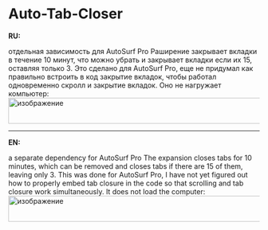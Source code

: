 # Auto-Tab-Closer
**RU:**

отдельная зависимость для AutoSurf Pro
Раширение закрывает вкладки в течение 10 минут, что можно убрать и закрывает вкладки если их 15, оставляя только 3. Это сделано для AutoSurf Pro, еще не придумал как правильно встроить в код закрытие вкладок, чтобы работал одновременно скролл и закрытие вкладок. Оно не нагружает компьютер:
<img width="1462" height="52" alt="изображение" src="https://github.com/user-attachments/assets/a70592d7-0490-4f78-8316-831fecd62e3f" />

---------------------
**EN:**

a separate dependency for AutoSurf Pro
The expansion closes tabs for 10 minutes, which can be removed and closes tabs if there are 15 of them, leaving only 3. This was done for AutoSurf Pro, I have not yet figured out how to properly embed tab closure in the code so that scrolling and tab closure work simultaneously. It does not load the computer:
<img width="1462" height="52" alt="изображение" src="https://github.com/user-attachments/assets/d5da16b8-262e-440a-b253-f94c6cc43c67" />
